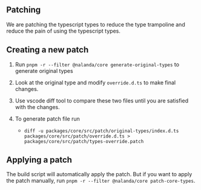## Patching

We are patching the typescript types to reduce the type trampoline and reduce the pain of using the typescript types.

## Creating a new patch

1. Run `pnpm -r --filter @nalanda/core generate-original-types` to generate original types

1. Look at the original type and modify `override.d.ts` to make final changes.

1. Use vscode diff tool to compare these two files until you are satisfied with the changes.

1. To generate patch file run
   - `diff -u packages/core/src/patch/original-types/index.d.ts packages/core/src/patch/override.d.ts > packages/core/src/patch/types-override.patch`

## Applying a patch

The build script will automatically apply the patch. But if you want to apply the patch manually, run `pnpm -r --filter @nalanda/core patch-core-types`.
